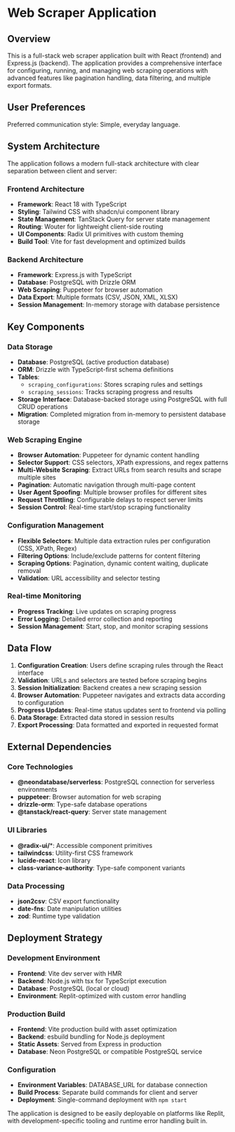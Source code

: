 # Web Scraper Application

## Overview

This is a full-stack web scraper application built with React (frontend) and Express.js (backend). The application provides a comprehensive interface for configuring, running, and managing web scraping operations with advanced features like pagination handling, data filtering, and multiple export formats.

## User Preferences

Preferred communication style: Simple, everyday language.

## System Architecture

The application follows a modern full-stack architecture with clear separation between client and server:

### Frontend Architecture
- **Framework**: React 18 with TypeScript
- **Styling**: Tailwind CSS with shadcn/ui component library
- **State Management**: TanStack Query for server state management
- **Routing**: Wouter for lightweight client-side routing
- **UI Components**: Radix UI primitives with custom theming
- **Build Tool**: Vite for fast development and optimized builds

### Backend Architecture
- **Framework**: Express.js with TypeScript
- **Database**: PostgreSQL with Drizzle ORM
- **Web Scraping**: Puppeteer for browser automation
- **Data Export**: Multiple formats (CSV, JSON, XML, XLSX)
- **Session Management**: In-memory storage with database persistence

## Key Components

### Data Storage
- **Database**: PostgreSQL (active production database)
- **ORM**: Drizzle with TypeScript-first schema definitions
- **Tables**: 
  - `scraping_configurations`: Stores scraping rules and settings
  - `scraping_sessions`: Tracks scraping progress and results
- **Storage Interface**: Database-backed storage using PostgreSQL with full CRUD operations
- **Migration**: Completed migration from in-memory to persistent database storage

### Web Scraping Engine
- **Browser Automation**: Puppeteer for dynamic content handling
- **Selector Support**: CSS selectors, XPath expressions, and regex patterns
- **Multi-Website Scraping**: Extract URLs from search results and scrape multiple sites
- **Pagination**: Automatic navigation through multi-page content
- **User Agent Spoofing**: Multiple browser profiles for different sites
- **Request Throttling**: Configurable delays to respect server limits
- **Session Control**: Real-time start/stop scraping functionality

### Configuration Management
- **Flexible Selectors**: Multiple data extraction rules per configuration (CSS, XPath, Regex)
- **Filtering Options**: Include/exclude patterns for content filtering
- **Scraping Options**: Pagination, dynamic content waiting, duplicate removal
- **Validation**: URL accessibility and selector testing

### Real-time Monitoring
- **Progress Tracking**: Live updates on scraping progress
- **Error Logging**: Detailed error collection and reporting
- **Session Management**: Start, stop, and monitor scraping sessions

## Data Flow

1. **Configuration Creation**: Users define scraping rules through the React interface
2. **Validation**: URLs and selectors are tested before scraping begins
3. **Session Initialization**: Backend creates a new scraping session
4. **Browser Automation**: Puppeteer navigates and extracts data according to configuration
5. **Progress Updates**: Real-time status updates sent to frontend via polling
6. **Data Storage**: Extracted data stored in session results
7. **Export Processing**: Data formatted and exported in requested format

## External Dependencies

### Core Technologies
- **@neondatabase/serverless**: PostgreSQL connection for serverless environments
- **puppeteer**: Browser automation for web scraping
- **drizzle-orm**: Type-safe database operations
- **@tanstack/react-query**: Server state management

### UI Libraries
- **@radix-ui/***: Accessible component primitives
- **tailwindcss**: Utility-first CSS framework
- **lucide-react**: Icon library
- **class-variance-authority**: Type-safe component variants

### Data Processing
- **json2csv**: CSV export functionality
- **date-fns**: Date manipulation utilities
- **zod**: Runtime type validation

## Deployment Strategy

### Development Environment
- **Frontend**: Vite dev server with HMR
- **Backend**: Node.js with tsx for TypeScript execution
- **Database**: PostgreSQL (local or cloud)
- **Environment**: Replit-optimized with custom error handling

### Production Build
- **Frontend**: Vite production build with asset optimization
- **Backend**: esbuild bundling for Node.js deployment
- **Static Assets**: Served from Express in production
- **Database**: Neon PostgreSQL or compatible PostgreSQL service

### Configuration
- **Environment Variables**: DATABASE_URL for database connection
- **Build Process**: Separate build commands for client and server
- **Deployment**: Single-command deployment with `npm start`

The application is designed to be easily deployable on platforms like Replit, with development-specific tooling and runtime error handling built in.
